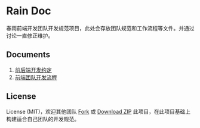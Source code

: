 Rain Doc
========
春雨前端开发团队开发规范项目，此处会存放团队规范和工作流程等文件。并通过讨论一直修正维护。

Documents
---------

1. [前后端开发约定](doc/前后端开发约定.md)
2. [前端团队开发流程](doc/前端团队开发流程.md)



License
-------
License (MIT)，欢迎其他团队 [Fork](https://github.com/nimojs/rain/fork) 或 [Download ZIP](https://github.com/nimojs/rain/archive/master.zip) 此项目，在此项目基础上构建适合自己团队的开发规范。
